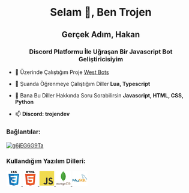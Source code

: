 <h1 align="center">Selam 👋, Ben Trojen</h1>
<h2 align="center">Gerçek Adım, Hakan</h2>
<h3 align="center">Discord Platformu İle Uğraşan Bir Javascript Bot Geliştiricisiyim</h3>

- 🔭 Üzerinde Çalıştığım Proje [West Bots](https://discord.gg/g6jEG6G9Ta)

- 🌱 Şuanda Öğrenmeye Çalıştığım Diller **Lua, Typescript**

- 💬 Bana Bu Diller Hakkında Soru Sorabilirsin **Javascript, HTML, CSS, Python**

- 📫 **Discord: trojendev**

<h3 align="left">Bağlantılar:</h3>
<p align="left">
<a href="https://discord.gg/g6jEG6G9Ta" target="blank"><img align="center" src="https://raw.githubusercontent.com/rahuldkjain/github-profile-readme-generator/master/src/images/icons/Social/discord.svg" alt="g6jEG6G9Ta" height="30" width="40" /></a>
</p>

<h3 align="left">Kullandığım Yazılım Dilleri:</h3>
<p align="left"> <a href="https://www.w3schools.com/css/" target="_blank" rel="noreferrer"> <img src="https://raw.githubusercontent.com/devicons/devicon/master/icons/css3/css3-original-wordmark.svg" alt="css3" width="40" height="40"/> </a> <a href="https://www.w3.org/html/" target="_blank" rel="noreferrer"> <img src="https://raw.githubusercontent.com/devicons/devicon/master/icons/html5/html5-original-wordmark.svg" alt="html5" width="40" height="40"/> </a> <a href="https://developer.mozilla.org/en-US/docs/Web/JavaScript" target="_blank" rel="noreferrer"> <img src="https://raw.githubusercontent.com/devicons/devicon/master/icons/javascript/javascript-original.svg" alt="javascript" width="40" height="40"/> </a> <a href="https://www.mongodb.com/" target="_blank" rel="noreferrer"> <img src="https://raw.githubusercontent.com/devicons/devicon/master/icons/mongodb/mongodb-original-wordmark.svg" alt="mongodb" width="40" height="40"/> </a> <a href="https://www.mysql.com/" target="_blank" rel="noreferrer"> <img src="https://raw.githubusercontent.com/devicons/devicon/master/icons/mysql/mysql-original-wordmark.svg" alt="mysql" width="40" height="40"/> </a> </p>